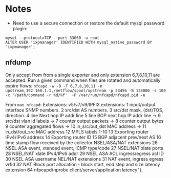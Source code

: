 # Notes

* Need to use a secure connection or restore the default mysql password plugin:
```
mysql --protocol=TCP --port 33060 -u root
ALTER USER 'ixpmanager' IDENTIFIED WITH mysql_native_password BY 'ixpmanager';
```

## nfdump

Only accept from from a single exporter and only extension 6,7,8,10,11 are accepted. Run a given command when files are rotated 
and automatically expire flows:
```nfcapd -w -D -T 6,7,8,10,11 -n upstream,192.168.1.1,/netflow/spool/upstream -p 23456 -B 128000 -s 100 -x '/path/command -r %d/%f'  -P /var/run/nfcapd/nfcapd.pid -e```

From ```man nfcapd```:
Extensions:
           v5/v7/v9/IPFIX extensions:
            1 input/output interface SNMP numbers.
            2 src/dst AS numbers.
            3 src/dst mask, (dst)TOS, direction.
            4 line Next hop IP addr line
            5 line BGP next hop IP addr line
->          6 src/dst vlan id labels
->          7 counter output packets
->          8 counter output bytes
            9 counter aggregated flows
->         10 in_src/out_dst MAC address
->         11 in_dst/out_src MAC address
           12 MPLS labels 1-10
           13 Exporting router IPv4/IPv6 address
           14 Exporting router ID
           15 BGP adjacent prev/next AS
           16 time stamp flow received by the collector
           NSEL/ASA/NAT extensions
           26 NSEL     ASA event, xtended event, ICMP type/code
           27 NSEL/NAT xlate ports
           28 NSEL/NAT xlate IPv4/IPv6 addr
           29 NSEL     ASA ACL ingress/egress acl ID
           30 NSEL     ASA username
           NEL/NAT extensions
           31 NAT event, ingress egress vrfid
           32 NAT Block port allocation - block start, end step and size
           latency extension
           64 nfpcapd/nprobe client/server/application latency"},
